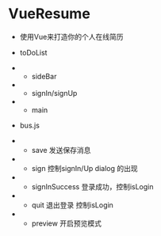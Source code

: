 # VueResume

- 使用Vue来打造你的个人在线简历

- toDoList

- - sideBar

- - signIn/signUp

- - main

- bus.js

- - save 发送保存消息

- - sign 控制signIn/Up dialog 的出现

- - signInSuccess  登录成功，控制isLogin

- - quit  退出登录 控制isLogin

- - preview 开启预览模式